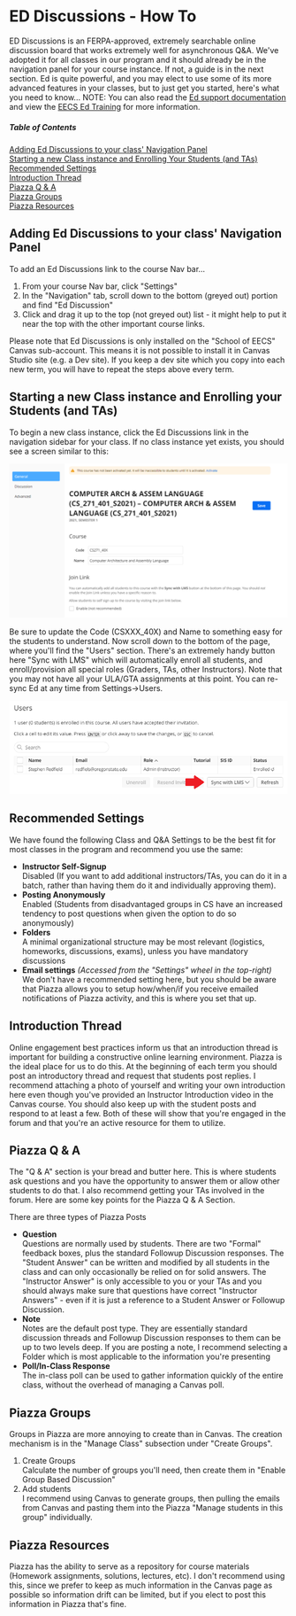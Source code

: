 # ED Discussions - How To

ED Discussions is an FERPA-approved, extremely searchable online discussion board that works extremely well for asynchronous Q&A.  We've adopted it for all classes in our program and it should already be in the navigation panel for your course instance.  If not, a guide is in the next section.
Ed is quite powerful, and you may elect to use some of its more advanced features in your classes, but to just get you started, here's what you need to know...
NOTE: You can also read the [Ed support documentation](https://support.piazza.com/) and view the [EECS Ed Training](https://media.oregonstate.edu/media/t/1_lsr8orcb) for more information.

##### Table of Contents  

[Adding Ed Discussions to your class' Navigation Panel](#AddNavPanel)  
[Starting a new Class instance and Enrolling Your Students (and TAs)](#StartInstance)  
[Recommended Settings](#RecSettings)  
[Introduction Thread](#IntroThread)  
[Piazza Q & A](#QA)  
[Piazza Groups](#Groups)  
[Piazza Resources](#Resources)  

<a name='AddNavPanel'/>  

## Adding Ed Discussions to your class' Navigation Panel

To add an Ed Discussions link to the course Nav bar…

1. From your course Nav bar, click "Settings"
2. In the "Navigation" tab, scroll down to the bottom (greyed out) portion and find "Ed Discussion"
3. Click and drag it up to the top (not greyed out) list - it might help to put it near the top with the other important course links.

Please note that Ed Discussions is only installed on the "School of EECS" Canvas sub-account. This means it is not possible to install it in Canvas Studio site (e.g. a Dev site). If you keep a dev site which you copy into each new term, you will have to repeat the steps above every term.

<a name='StartInstance'/>

## Starting a new Class instance and Enrolling your Students (and TAs)

To begin a new class instance, click the Ed Discussions link in the navigation sidebar for your class. If no class instance yet exists, you should see a screen similar to this:

![Ed Setup Page](images/EdSetup.png "Ed Setup Page")

Be sure to update the Code (CSXXX_40X) and Name to something easy for the students to understand. Now scroll down to the bottom of the page, where you'll find the "Users" section. There's an extremely handy button here "Sync with LMS" which will automatically enroll all students, and enroll/provision all special roles (Graders, TAs, other Instructors). Note that you may not have all your ULA/GTA assignments at this point. You can re-sync Ed at any time from Settings->Users.

![Ed Setup Page](images/EdSync.png "Ed Setup Page")

<a name='RecSettings'/>  

## Recommended Settings

We have found the following Class and Q&A Settings to be the best fit for most classes in the program and recommend you use the same:

- **Instructor Self-Signup**  
  Disabled (If you want to add additional instructors/TAs, you can do it in a batch, rather than having them do it and individually approving them).
- **Posting Anonymously**  
  Enabled (Students from disadvantaged groups in CS have an increased tendency to post questions when given the option to do so anonymously)
- **Folders**  
  A minimal organizational structure may be most relevant (logistics, homeworks, discussions, exams), unless you have mandatory discussions
- **Email settings** *(Accessed from the "Settings" wheel in the top-right)*  
  We don't have a recommended setting here, but you should be aware that Piazza allows you to setup how/when/if you receive emailed notifications of Piazza activity, and this is where you set that up.

<a name='IntroThread'/>  

## Introduction Thread

Online engagement best practices inform us that an introduction thread is important for building a constructive online learning environment.  Piazza is the ideal place for us to do this. At the beginning of each term you should post an introductory thread and request that students post replies.  I recommend attaching a photo of yourself and writing your own introduction here even though you've provided an Instructor Introduction video in the Canvas course.  You should also keep up with the student posts and respond to at least a few. Both of these will show that you're engaged in the forum and that you're an active resource for them to utilize.

<a name='QA'/>  

## Piazza Q & A

The "Q & A" section is your bread and butter here. This is where students ask questions and you have the opportunity to answer them or allow other students to do that. I also recommend getting your TAs involved in the forum.  Here are some key points for the Piazza Q & A Section.

There are three types of Piazza Posts

- **Question**  
Questions are normally used by students. There are two "Formal" feedback boxes, plus the standard Followup Discussion responses.  The "Student Answer" can be written and modified by all students in the class and can only occasionally be relied on for solid answers. The "Instructor Answer" is only accessible to you or your TAs and you should always make sure that questions have correct "Instructor Answers" - even if it is just a reference to a Student Answer or Followup Discussion.
- **Note**  
Notes are the default post type.  They are essentially standard discussion threads and Followup Discussion responses to them can be up to two levels deep. If you are posting a note, I recommend selecting a Folder which is most applicable to the information you're presenting
- **Poll/In-Class Response**  
The in-class poll can be used to gather information quickly of the entire class, without the overhead of managing a Canvas poll.

<a name='Groups'/>  

## Piazza Groups

Groups in Piazza are more annoying to create than in Canvas. The creation mechanism is in the "Manage Class" subsection under "Create Groups".

1. Create Groups  
Calculate the number of groups you'll need, then create them in "Enable Group Based Discussion"
2. Add students  
I recommend using Canvas to generate groups, then pulling the emails from Canvas and pasting them into the Piazza "Manage students in this group" individually.

<a name='Resources'/>  

## Piazza Resources

Piazza has the ability to serve as a repository for course materials (Homework assignments, solutions, lectures, etc).  I don't recommend using this, since we prefer to keep as much information in the Canvas page as possible so information drift can be limited, but if you elect to post this information in Piazza that's fine.
